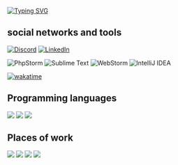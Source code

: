 [![Typing SVG](https://readme-typing-svg.herokuapp.com?font=Fira+Code&size=25&pause=1000&color=2610F7&center=%D0%9B%D0%9E%D0%96%D0%AC&vCenter=%D0%9B%D0%9E%D0%96%D0%AC&repeat=%D0%B8%D1%81%D1%82%D0%B8%D0%BD%D0%BD%D1%8B%D0%B9&random=%D0%9B%D0%9E%D0%96%D0%AC&width=435&lines=RWPE+-+Developer;SAVEME+-+Developer;FlorentineRP+-+Developer;WeaVerseStudio+-+Co-Owner)](https://git.io/typing-svg)

## social networks and tools

[![Discord](https://img.shields.io/badge/Discord-%235865F2.svg?style=for-the-badge&logo=discord&logoColor=white)](https://discord.gg/xzhUJ8wf9U)
[![LinkedIn](https://img.shields.io/badge/linkedin-%230077B5.svg?style=for-the-badge&logo=linkedin&logoColor=white)](https://www.linkedin.com/in/viacheslav-terziev-617482177/)

![PhpStorm](https://img.shields.io/badge/phpstorm-143?style=for-the-badge&logo=phpstorm&logoColor=black&color=black&labelColor=darkorchid)
![Sublime Text](https://img.shields.io/badge/sublime_text-%23575757.svg?style=for-the-badge&logo=sublime-text&logoColor=important)
![WebStorm](https://img.shields.io/badge/webstorm-143?style=for-the-badge&logo=webstorm&logoColor=white&color=black)
![IntelliJ IDEA](https://img.shields.io/badge/IntelliJIDEA-000000.svg?style=for-the-badge&logo=intellij-idea&logoColor=white)

[![wakatime](https://wakatime.com/badge/user/f26e1a8f-b4c4-4e37-8ec4-2462c24f2094.svg)](https://wakatime.com/@f26e1a8f-b4c4-4e37-8ec4-2462c24f2094)
## Programming languages

<img src="https://img.shields.io/static/v1?label=PHP&message=version 8.2&color=blue&style=for-the-badge&logo=php">
<img src="https://img.shields.io/static/v1?label=JavaScript&message=version ESNext&color=yellow&style=for-the-badge&logo=javascript">
<img src="https://img.shields.io/static/v1?label=Java&message=version 20&color=orange&style=for-the-badge&logo=java">

## Places of work

<img src="https://img.shields.io/static/v1?label=rwpe.ru&message=DEVELOPER&color=blueviolet">
<img src="https://img.shields.io/static/v1?label=saveme.pw&message=DEVELOPER&color=blueviolet">
<img src="https://img.shields.io/static/v1?label=summerworld.net&message=OWNER | DEVELOPER&color=blueviolet">
<img src="https://img.shields.io/static/v1?label=WeaveVerseStudio&message=CO-OWNER | DEVELOPER&color=blueviolet">
